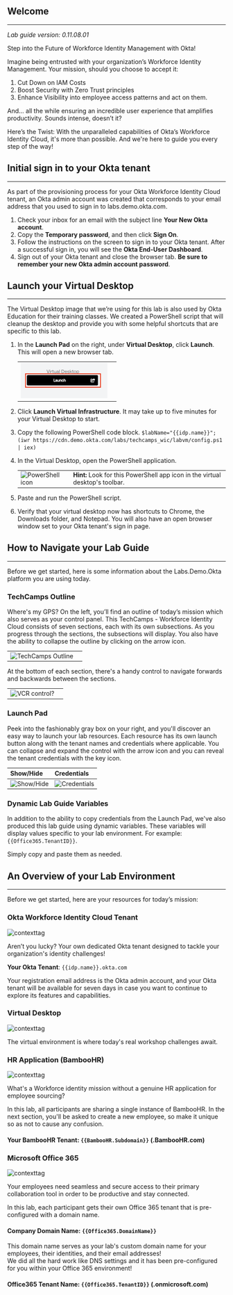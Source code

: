 ## Welcome
---
*Lab guide version: 0.11.08.01*

Step into the Future of Workforce Identity Management with Okta!

Imagine being entrusted with your organization’s Workforce Identity Management. Your mission, should you choose to accept it:

1. Cut Down on IAM Costs
2. Boost Security with Zero Trust principles
3. Enhance Visibility into employee access patterns and act on them.

And... all the while ensuring an incredible user experience that amplifies productivity. Sounds intense, doesn’t it?

Here’s the Twist: With the unparalleled capabilities of Okta’s Workforce Identity Cloud, it's more than possible. And we're here to guide you every step of the way!

## Initial sign in to your Okta tenant
---
As part of the provisioning process for your Okta Workforce Identity Cloud tenant, an Okta admin account was created that corresponds to your email address that you used to sign in to labs.demo.okta.com.

1. Check your inbox for an email with the subject line **Your New Okta account**.
1. Copy the **Temporary password**, and then click **Sign On**.
1. Follow the instructions on the screen to sign in to your Okta tenant. After a successful sign in, you will see the **Okta End-User Dashboard**.
1. Sign out of your Okta tenant and close the browser tab.
   **Be sure to remember your new Okta admin account password**.

## Launch your Virtual Desktop
---
The Virtual Desktop image that we’re using for this lab is also used by Okta Education for their training classes.  We created a PowerShell script that will cleanup the desktop and provide you with some helpful shortcuts that are specific to this lab.

1. In the  **Launch Pad** on the right, under **Virtual Desktop**, click **Launch**. This will open a new browser tab.

   |||
      |:-----|:-----|
      |![Virtual Desktop](images/011/launch_virtual_desktop.png "Launch Virtual Desktop")| |
1. Click **Launch Virtual Infrastructure**. It may take up to five minutes for your Virtual Desktop to start.

1. Copy the following PowerShell code block.
```$labName="{{idp.name}}"; (iwr https://cdn.demo.okta.com/labs/techcamps_wic/labvm/config.ps1 | iex)```

1. In the Virtual Desktop, open the PowerShell application.

   |||
   |:-----|:-----|
   |![PowerShell icon](images/011/powershell_icon_25.png   "PowerShell icon")| **Hint:** Look for this PowerShell app icon in the virtual desktop's toolbar. |
1. Paste and run the PowerShell script.
1. Verify that your virtual desktop now has shortcuts to Chrome, the Downloads folder, and Notepad. You will also have an open browser window set to your Okta tenant's sign in page.

## How to Navigate your Lab Guide
---
Before we get started, here is some information about the Labs.Demo.Okta platform you are using today.

### TechCamps Outline

Where's my GPS? On the left, you’ll find an outline of today’s mission which also serves as your control panel. This TechCamps - Workforce Identity Cloud consists of seven sections, each with its own subsections. As you progress through the sections, the subsections will display. You also have the ability to collapse the outline by clicking on the arrow icon.

   |||
   |:-----|:-----|
   |![TechCamps Outline](images/011/TechCamps_outline_control_250.png   "TechCamps Outline")| |

At the bottom of each section, there's a handy control to navigate forwards and backwards between the sections.

   |||
   |:-----|:-----|
   |![VCR control?](images/011/techcamps_step_controller_200.png   "VCR control?")| |

### Launch Pad

Peek into the fashionably gray box on your right, and you'll discover an easy way to launch your lab resources.  Each resource has its own launch button along with the tenant names and credentials where applicable. You can collapse and expand the control with the arrow icon and you can reveal the tenant credentials with the key icon.

   |Show/Hide|Credentials|
   |:-----|:-----|
   |![Show/Hide](images/011/nav_show_hide_arrow.png "Show/Hide")|![Credentials](images/011/nav_reveal_creds_key.png "Credentials")|| "Credentials"|

### Dynamic Lab Guide Variables

In addition to the ability to copy credentials from the Launch Pad, we've also produced this lab guide using dynamic variables. These variables will display values specific to your lab environment. For example: `{{Office365.TenantID}}`.

Simply copy and paste them as needed.

## An Overview of your Lab Environment
---
Before we get started, here are your resources for today’s mission:

### Okta Workforce Identity Cloud Tenant

![contexttag](images/persona-okta-admin.png)

Aren’t you lucky? Your own dedicated Okta tenant designed to tackle your organization's identity challenges!

**Your Okta Tenant**: `{{idp.name}}.okta.com`

Your registration email address is the Okta admin account, and your Okta tenant will be available for seven days in case you want to continue to explore its features and capabilities.

### Virtual Desktop

![contexttag](images/context-virtual.png)

The virtual environment is where today's real workshop challenges await.

### HR Application (BambooHR)

![contexttag](images/persona-bamboo.png)

 What's a Workforce identity mission without a genuine HR application for employee sourcing?

 In this lab, all participants are sharing a single instance of BambooHR. In the next section, you'll be asked to create a new employee, so make it unique so as not to cause any confusion.
 #### Your BambooHR Tenant: `{{BambooHR.Subdomain}}` (.BambooHR.com)

### Microsoft Office 365

![contexttag](images/persona-o365-admin.png)

Your employees need seamless and secure access to their primary collaboration tool in order to be productive and stay connected.

In this lab, each participant gets their own Office 365 tenant that is pre-configured with a domain name.

#### Company Domain Name: `{{Office365.DomainName}}`
This domain name serves as your lab's custom domain name for your employees, their identities, and their email addresses!  
We did all the hard work like DNS settings and it has been pre-configured for you within your Office 365 environment!

#### Office365 Tenant Name: `{{Office365.TenantID}}` (.onmicrosoft.com) 
